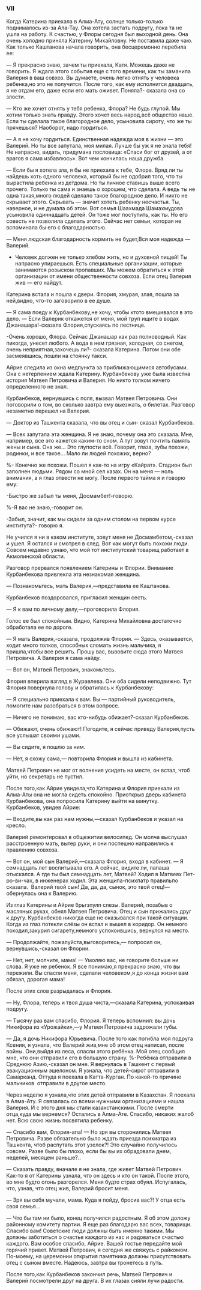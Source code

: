 ### VII

Когда Катерина приехала в Алма-Ату, солнце только-только поднималось из-за Ала-Тау.
Она хотела застать подругу, пока та не ушла на работу.
К счастью, у Флоры сегодня был выходной день.
Она очень холодно приняла Катерину Михайловну.
Не поставила даже чаю.
Как только Каштанова начала говорить, она бесцеремонно перебила ее:

— Я прекрасно знаю, зачем ты приехала, Катя.
Можешь даже не говорить.
Я ждала этого события еще с того времени, как ты заманила Валерия в ваш совхоз.
Вы думаете, очень легко отнять у человека ребенка,но это не получится.
После того, как ему исполнится двадцать, я не отдам его, даже если его мать оживет.
Поняла?- сказала она со злости.

— Кто же хочет отнять у тебя ребенка, Флора?
Не будь глупой.
Мы хотим только знать правду.
Этого хочет весь народ,всё общество наше.
Если ты сделала такое благородное дело, усыновила сироту, что же ты прячешься?
Наоборот, надо гордиться.

— А я не хочу гордиться.
Единственная надежда моя в жизни — это Валерий.
Но ты все запутала, моя милая.
Лучше бы уж я не знала тебя!
Не напрасно, видать, придумана пословица:
«Спаси бог от друзей, а от врагов я сама избавлюсь».
Вот чем кончилась наша дружба.

— Если бы я хотела зла, я бы не приехала к тебе, Флора.
Вряд ли ты найдешь хоть одного человека, который бы не одобрил того, что ты вырастила ребенка из детдома.
Но ты личное ставишь выше всего прочего.
Только ты сама и знаешь о хорошем, что сделала.
А ведь ты не одна такая,много людей сделало такое благородное дело.
И никто не скрывает этого.
Скрывать — значит хотеть ребенку несчастья.
Ты, наверное, и не думала об этом.
Вот семья Шаахмада Шамахмудова усыновила одиннадцать детей.
Он тоже мог поступить, как ты.
Но его совесть не позволила сделать этого.
Сейчас нет семьи, которая не вспоминала бы его с благодарностью.

— Меня людская благодарность кормить не будет,Вся моя надежда — Валерий.

- Человек должен не только хлебом жить, но и духовной пищей!
Ты напрасно упираешься.
Есть специальные организации, которые занимаются розыском пропавших.
Мы можем обратиться к этой организации от имени общественности совхоза.
Если отец Валерия жив — его найдут.

Катерина встала и пошла к двери.
Флория, хмурая, злая, пошла за ней,видно, что-то заговорило в ее душе.

— Я сама поеду к Курбанбекову,не хочу, чтобы ктото вмешивался в это дело.
— Если Валерик откажется от меня, мой труп ищите в водах Джанашара!-сказала Флория,спускаясь по лестнице.

-Очень хорошо, Флора.
Сейчас Джанашар как раз полноводный.
Как пикогда, унесет любого.
А вода в нем грязная, холодная, со снегом, очень неприятная,захочешь ли?- сказала Катерина.
Потом они обе засмеявшись, пошли на стоянку такси.

Айрие следила из окна медпункта за приближающимися автобусами.
Она с нетерпением ждала Катерину.
Курбанбекову уже была известна история Матвея Петровича и Валерия.
Но никто толком ничего определенного не знал.


Курбанбеков, вернувшись с поля, вызвал Матвея Петровича.
Они поговорили о том, во сколько завтра ему выезжать, о билетах.
Разговор незаметно перешел на Валерия.

— Доктор из Ташкента сказала, что вы отец и сын- сказал Курбанбеков.

— Всех запутала эта женщина.
Я не знаю, почему она это сказала.
Мне, например, все это кажется каким-то сном.
А тут зовут почтить память жены и сына.
Она же...
Это глупости всё.
Говорит, глаза, зубы похожи, родинки, и все такое...
Мало ли людей похожих, верно?

%- Конечно же похожи.
Пошел я как-то на игру «Кайрат».
Стадион был заполнен людьми.
Рядом со мной сел казах.
Он на меня — ноль внимания, а я глаз отвести не могу.
После первого тайма я и говорю ему:

-Быстро же забыл ты меня, Досмамбет!-говорю.

%-Я вас не знаю,-говорит он.

-Забыл, значит, как мы сидели за одним столом на первом курсе института?- говорю я.

Не учился я ни в каком институте, зовут меня не Досмамбетом,-сказал и ушел.
Я остался и смотрел в след.
Вот как могут быть похожи люди.
Совсем недавно узнаю, что мой тот институтский товарищ работает в Акмолинской области.

Разговор прервался появлением Катерины и Флории.
Внимание Курбанбекова привлекла эта незнакомая женщина.

— Познакомьтесь, мать Валерия,—представила ее Каштанова.

Курбанбеков поздоровался, пригласил женщин сесть.

— Я к вам по личному делу,—проговорила Флория.

Голос ее был спокойным.
Видно, Катерина Михайловна достаточно обработала ее по дороге.

— Я мать Валерия,-сказала, продолжив Флория.
— Здесь, оказывается, ходит много толков, способных сломать жизнь мальчика, я пришла,чтобы все решить.
Прошу вас, вызовите сюда этого Матвея Петровича.
А Валерия я сама найду.

— Вот он, Матвей Петрович, знакомьтесь.

Флория вперила взгляд в Журавлева.
Они оба сидели неподвижно.
Тут Флория повернула голову и обратилась к Курбанбекову:

— Я специально приехала к вам.
Вы — партийный руководитель, помогите нам разобраться в этом вопросе.

— Ничего не понимаю, вас кто-нибудь обижает?-сказал Курбанбеков.

— Обижают, очень обижают!
Погодите, я сейчас приведу Валерия,пусть все услышат своими ушами.

— Вы сидите, я пошлю за ним.

— Нет, я схожу сама,— повторила Флория и вышла из кабинета.

Матвей Петрович не мог от волнения усидеть на месте, он встал, чтоб уйти, но секретарь не пустил.

После того,как Айрие увидела,что Катерина и Флория приехали из Алма-Аты она не могла сидеть спокойно.
Приоткрыв дверь кабинета Курбанбекова, она попросила Катерину выйти на минутку.
Курбанбеков, увидев Айрие:

— Входите,вы как раз нам нужны,—сказал Курбанбеков и указал на кресло.

Валерий ремонтировал в общежитии велосипед.
Он молча выслушал расстроенную мать, вытер руки, и они поспешно направились к правлению совхоза.

— Вот он, мой сын Валерий,—сказала Флория, входя в кабинет.
— Я семнадцать лет воспитывала его.
А сейчас, видите ли, папаша отыскался.
А где ты был семнадцать лет, Матвей?
Ходил в Матвеях Пет-ро-ви-чах, в инженерах ходил.
Эта женщипа-психпатр правильпо сказала.
 Валерий твой сын!
Да, да, да, сынок, это твой отец!— обернулась она к Валерию.

Из глаз Катерины и Айрие брьгзпулп слезы.
Валерий, позабыв о масляных руках, обнял Матвея Петровича.
Отец и сын прижались друг к другу.
Курбанбеков никогда еще не оказывался при такой ситуации.
Когда из глаз потекли слёзы он встал и вышел в коридор.
Он немного походил,закурил сигарету,немного успокоившись, вернулся на место.

— Продолжайте, пожалуйста,выговоритесь,— попросил он, вернувшись,-сказал он Флории.

— Нет, нет, молчите, мама!
— Умоляю вас, не говорите больше ни слова.
Я уже не ребенок.
Я все понимаю,я прекрасно знаю, что вы пережили.
Вы спасли меня, сделали человеком,я до конца жизни вам обязал, дорогая мама!

После этих слов разрыдалась и Флория.

— Ну, Флора, теперь и твоя душа чиста,—сказала Катерина, успокаивая подругу.

— Тысячу раз вам спасибо, Флория.
Я теперь вспомнил: вы дочь Никифора из «Урожайки»,—у Матвея Петровича задрожали губы.

— Да, я дочь Никифора Юрьевича.
После того как погибла моя подруга Ксения, я узнала, что Валерий жив,мне об этом отец написал, после войны.
Они,выйдя из леса, спасли этого ребёнка.
Мой отец сообщил мне, что они отправили его в большую страну.
%-Ребёнка отправили в Среднюю Азию,-сказал он мне.
Я вернулась в Ташкент с первый эвакуационным эшелоном.
Я узнала, что детей-сирот отправили в Самарканд.
Оттуда я поехала в Катта-Курган.
По какой-то причине мальчиков  отправили в другое место.

Через неделю я узнала,что этих детей отправили в Казахстан.
Я поехала в Алма-Ату.
Я связалась со всеми нужными организациями и нашла Валерия.
И с этого дня мы стали казахстанскими.
После смерти отца,куда мы вернемся?
Остались в Алма-Ате.
Спасибо, никаких жалоб нет.
Всю свою жизнь посвятила ребенку.

— Спасибо вам, Флория-апа!
— Но зря вы сторонились Матвея Петровича.
Разве обязательно было ждать приезда психиатра из Ташкента, чтоб распутать этот узелок?!
Это случайно получилось совсем.
Разве было бы плохо, если бы вы их обрадовали днем, неделей, месяцем раньше?..

— Сказать правду, вначале я не знала, где живет Матвей Петрович.
Как-то я от Катерины узнала, что он здесь и кто он такой.
После этого, во мне будто огонь разгорелся.
Меня будто страх обуял.
Испугалась, что, узнав, что отец жив, Валерий бросит меня.

— Зря вы себя мучали, мама.
Куда я пойду, бросив вас?!
У отца есть своя семья...

— Что бы там ни было, конец получился радостным.
Я об этом доложу районному комитету партии.
Я еще раз благодарю вас всех, товарищи.
Спасибо вам!
Советские люди должны быть именно такими.
Мы должны заботиться о счастье каждого из нас и радоваться счастью каждого.
Вам особое спасибо, Айрие.
Вашей гостье передайте мой горячий привет.
Матвей Петрович, я сегодня же свяжусь с райкомом.
По-моему, на церемонии открытия памятника должны присутствовать отец с сыном вместе.
Надеюсь, завтра вы тронетесь в путь.

После того,как Курбанбеков закончил речь, Матвей Петрович и Валерий посмотрели друг на друга.
В их глазах сияли лучи радости.